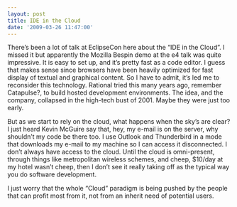 ```yaml
---
layout: post
title: IDE in the Cloud
date: '2009-03-26 11:47:00'
---
```



There’s been a lot of talk at EclipseCon here about the “IDE in the Cloud”. I missed it but apparently the Mozilla Bespin demo at the e4 talk was quite impressive. It is easy to set up, and it’s pretty fast as a code editor. I guess that makes sense since browsers have been heavily optimized for fast display of textual and graphical content. So I have to admit, it’s led me to reconsider this technology. Rational tried this many years ago, remember Catapulse?, to build hosted development environments. The idea, and the company, collapsed in the high-tech bust of 2001. Maybe they were just too early.

But as we start to rely on the cloud, what happens when the sky’s are clear? I just heard Kevin McGuire say that, hey, my e-mail is on the server, why shouldn’t my code be there too. I use Outlook and Thunderbird in a mode that downloads my e-mail to my machine so I can access it disconnected. I don’t always have access to the cloud. Until the cloud is omni-present, through things like metropolitan wireless schemes, and cheep, $10/day at my hotel wasn’t cheep, then I don’t see it really taking off as the typical way you do software development.

I just worry that the whole “Cloud” paradigm is being pushed by the people that can profit most from it, not from an inherit need of potential users.


